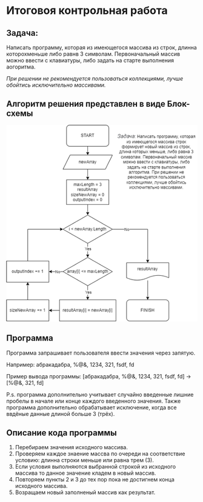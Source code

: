 # Итоговоя контрольная работа #
## Задача: ##
Написать программу, которая из имеющегося массива из строк, длинна которохменьше либо равнв 3 символам.
Первоначальный массив можно ввести с клавиатуры, либо задать на старте выполнения аогоритма.

*При решении не рекомендуется пользоваться коллекциями, лучше обойтись исключительно массивами.* 

## Алгоритм решения представлен в виде Блок-схемы ##

![блок-схема алгоритма](./BlockDiagram/BlockDiagram.png)

## Программа ##

Программа запрашивает пользователя ввести значения через запятую.

Например: абракадабра, %@&, 1234, 321, fsdf, fd

Пример вывода программы: [абракадабра, %@&, 1234, 321, fsdf, fd] -> [%@&, 321, fd]

P.s. программа дополнительно учитывает случайно введенные лишние пробелы в начале или конце каждого введенного значения. Также программа дополнительно обрабатывает исключение, когда все ввдёные данные длиной больше 3 (трёх).

## Описание кода программы ##
1. Перебираем значения исходного массива.
2. Проверяем каждое знаение массва по очереди на соответствие условию: длинна строки меньше или равна трем (3).
3. Если условия выполняются выбранной строкой из исходного массива то данное значение кладем в новый массив.
4. Повторяем пункты 2 и 3 до тех пор пока не достигнем конца исходного массива.
5. Возращаем новый заполненый массив как результат.